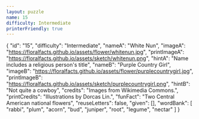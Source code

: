 ```yaml
---
layout: puzzle
name: 15
difficulty: Intermediate
printerFriendly: true
---
```

{
    "id": "15",
    "difficulty": "Intermediate",
    "nameA": "White Nun",
    "imageA": "https://floralfacts.github.io/assets/flower/whitenun.jpg",
    "printImageA": "https://floralfacts.github.io/assets/sketch/whitenun.png",
    "hintA": "Name includes a religious person's title",
    "nameB": "Purple Country Girl",
    "imageB": "https://floralfacts.github.io/assets/flower/purplecountrygirl.jpg",
    "printImageB": "https://floralfacts.github.io/assets/sketch/purplecountrygirl.png",
    "hintB": "Not quite a cowboy",
    "credits": "Images from Wikimedia Commons.",
    "printCredits": "Illustrations by Dorcas Lin.",
    "funFact": "Two Central American national flowers",
    "reuseLetters": false,
    "given": [],
    "wordBank": [
        "rabbi",
        "plum",
        "acorn",
        "bud",
        "juniper",
        "root",
        "legume",
        "nectar"
    ]
}